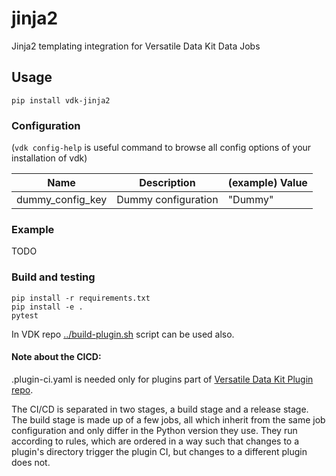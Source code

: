 # jinja2

Jinja2 templating integration for Versatile Data Kit Data Jobs

## Usage

```
pip install vdk-jinja2
```

### Configuration

(`vdk config-help` is useful command to browse all config options of your installation of vdk)

| Name | Description | (example)  Value |
|---|---|---|
| dummy_config_key | Dummy configuration | "Dummy" |

### Example

TODO

### Build and testing

```
pip install -r requirements.txt
pip install -e .
pytest
```

In VDK repo [../build-plugin.sh](https://github.com/vmware/versatile-data-kit/tree/main/projects/vdk-plugins/build-plugin.sh) script can be used also.


#### Note about the CICD:

.plugin-ci.yaml is needed only for plugins part of [Versatile Data Kit Plugin repo](https://github.com/vmware/versatile-data-kit/tree/main/projects/vdk-plugins).

The CI/CD is separated in two stages, a build stage and a release stage.
The build stage is made up of a few jobs, all which inherit from the same
job configuration and only differ in the Python version they use.
They run according to rules, which are ordered in a way such that changes to a
plugin's directory trigger the plugin CI, but changes to a different plugin does not.
